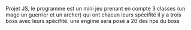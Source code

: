 Projet JS, le programme est un mini jeu prenant en compte 3 classes (un mage un guerrier et un archer) qui ont chacun leurs spécifité
il y a trois boss avec leurs spécifité.
une engime sera posé a 20 des hps du boss
